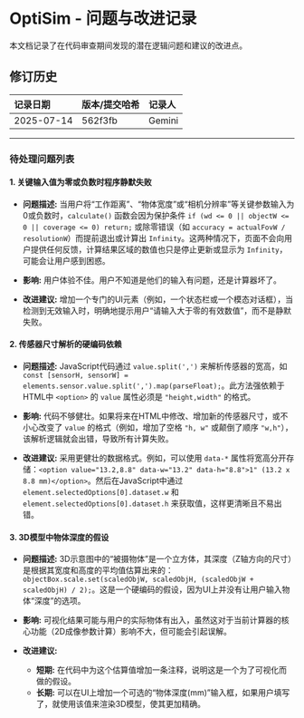 # OptiSim - 问题与改进记录

本文档记录了在代码审查期间发现的潜在逻辑问题和建议的改进点。

## 修订历史

| 记录日期   | 版本/提交哈希 | 记录人 |
| :--------- | :------------ | :----- |
| 2025-07-14 | 562f3fb       | Gemini |

---

### 待处理问题列表

#### 1. 关键输入值为零或负数时程序静默失败

- **问题描述:** 
  当用户将“工作距离”、“物体宽度”或“相机分辨率”等关键参数输入为0或负数时，`calculate()` 函数会因为保护条件 `if (wd <= 0 || objectW <= 0 || coverage <= 0) return;` 或除零错误（如 `accuracy = actualFovW / resolutionW`）而提前退出或计算出 `Infinity`。这两种情况下，页面不会向用户提供任何反馈，计算结果区域的数值也只是停止更新或显示为 `Infinity`，可能会让用户感到困惑。

- **影响:** 
  用户体验不佳。用户不知道是他们的输入有问题，还是计算器坏了。

- **改进建议:** 
  增加一个专门的UI元素（例如，一个状态栏或一个模态对话框），当检测到无效输入时，明确地提示用户“请输入大于零的有效数值”，而不是静默失败。

#### 2. 传感器尺寸解析的硬编码依赖

- **问题描述:** 
  JavaScript代码通过 `value.split(',')` 来解析传感器的宽高，如 `const [sensorH, sensorW] = elements.sensor.value.split(',').map(parseFloat);`。此方法强依赖于HTML中 `<option>` 的 `value` 属性必须是 `"height,width"` 的格式。

- **影响:** 
  代码不够健壮。如果将来在HTML中修改、增加新的传感器尺寸，或不小心改变了 `value` 的格式（例如，增加了空格 `"h, w"` 或颠倒了顺序 `"w,h"`），该解析逻辑就会出错，导致所有计算失败。

- **改进建议:** 
  采用更健壮的数据格式。例如，可以使用 `data-*` 属性将宽高分开存储：`<option value="13.2,8.8" data-w="13.2" data-h="8.8">1" (13.2 x 8.8 mm)</option>`。然后在JavaScript中通过 `element.selectedOptions[0].dataset.w` 和 `element.selectedOptions[0].dataset.h` 来获取值，这样更清晰且不易出错。

#### 3. 3D模型中物体深度的假设

- **问题描述:** 
  3D示意图中的“被摄物体”是一个立方体，其深度（Z轴方向的尺寸）是根据其宽度和高度的平均值估算出来的：`objectBox.scale.set(scaledObjW, scaledObjH, (scaledObjW + scaledObjH) / 2);`。这是一个硬编码的假设，因为UI上并没有让用户输入物体“深度”的选项。

- **影响:** 
  可视化结果可能与用户的实际物体有出入，虽然这对于当前计算器的核心功能（2D成像参数计算）影响不大，但可能会引起误解。

- **改进建议:** 
  - **短期:** 在代码中为这个估算值增加一条注释，说明这是一个为了可视化而做的假设。
  - **长期:** 可以在UI上增加一个可选的“物体深度(mm)”输入框，如果用户填写了，就使用该值来渲染3D模型，使其更加精确。

